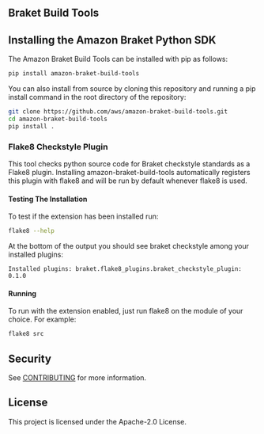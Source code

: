 ## Braket Build Tools

## Installing the Amazon Braket Python SDK

The Amazon Braket Build Tools can be installed with pip as follows:

```bash
pip install amazon-braket-build-tools
```

You can also install from source by cloning this repository and running a pip install command in the root directory of the repository:

```bash
git clone https://github.com/aws/amazon-braket-build-tools.git
cd amazon-braket-build-tools
pip install .
```

### Flake8 Checkstyle Plugin

This tool checks python source code for Braket checkstyle standards as a Flake8 plugin.
Installing amazon-braket-build-tools automatically registers this plugin with flake8 and
will be run by default whenever flake8 is used.

#### Testing The Installation
To test if the extension has been installed run:
```bash
flake8 --help
```
At the bottom of the output you should see braket checkstyle among your installed plugins:
```
Installed plugins: braket.flake8_plugins.braket_checkstyle_plugin: 0.1.0
```

#### Running
To run with the extension enabled, just run flake8 on the module of your choice.
For example:
```bash
flake8 src
```


## Security

See [CONTRIBUTING](CONTRIBUTING.md#security-issue-notifications) for more information.

## License

This project is licensed under the Apache-2.0 License.

